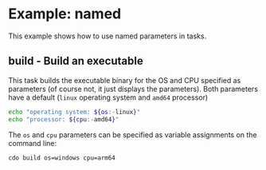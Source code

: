 # Example: named

This example shows how to use named parameters in tasks.


## build - Build an executable

This task builds the executable binary for the OS and CPU specified as parameters (of course not, it just displays the parameters). Both parameters have a default (`linux` operating system and `amd64` processor)

```bash
echo "operating system: ${os:-linux}"
echo "processor: ${cpu:-amd64}"
```

The `os` and `cpu` parameters can be specified as variable assignments on the command line:

```shell
cdo build os=windows cpu=arm64
```

